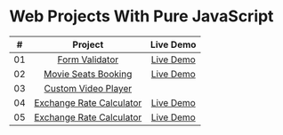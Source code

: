 # Web Projects With Pure JavaScript

<table>
<thead>
<tr>
<th align="center">#</th>
<th align="center">Project</th>
<th align="center">Live Demo</th>
</tr>
</thead>
<tbody>
<tr>
<td align="center">01</td>
<td align="center"><a href="https://github.com/AmirNabiev7/pureJavaScriptProjects/tree/master/formValidation">Form Validator</a></td>
<td align="center"><a href="https://codepen.io/Amir_7/full/dyMLVxE" target="_blank">Live Demo</a></td>
</tr>
 <tr>
<td align="center">02</td>
<td align="center"><a href="https://github.com/AmirNabiev7/pureJavaScriptProjects/tree/master/movieSeatsBooking">Movie Seats Booking</a></td>
  <td align="center"><a href="https://codepen.io/Amir_7/full/yLOrPwQ" target="_blank">Live Demo</a></td>
</tr>
  <tr>
<td align="center">03</td>
<td align="center"><a href="https://github.com/AmirNabiev7/pureJavaScriptProjects/tree/master/customVideoPlayer">Custom Video Player</a></td>
</tr>
<tr>
<td align="center">04</td>
<td align="center"><a href="https://github.com/AmirNabiev7/pureJavaScriptProjects/tree/master/exchangeRateCalculator">Exchange Rate Calculator</a></td>
 <td align="center"><a href="https://codepen.io/Amir_7/full/NWNmXdO" target="_blank">Live Demo</a></td>
</tr>
<tr>
 <td align="center">05</td> 
<td align="center"><a href="https://github.com/AmirNabiev7/pureJavaScriptProjects/tree/master/DOMArrayMethod">Exchange Rate Calculator</a></td>
 <td align="center"><a href="https://codepen.io/Amir_7/full/NWrNJYp" target="_blank">Live Demo</a></td>
 </tr>
</tbody>
</table>
